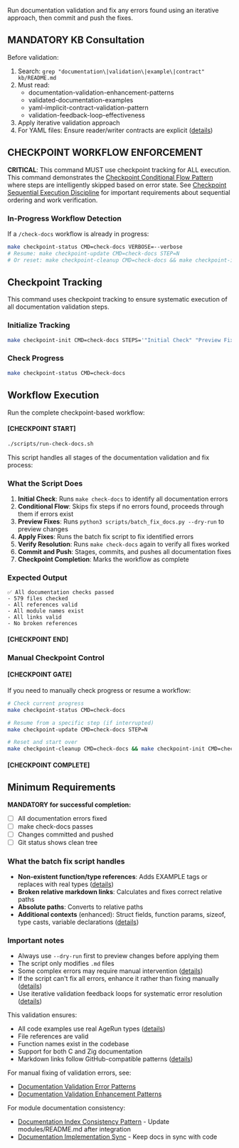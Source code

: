 Run documentation validation and fix any errors found using an iterative approach, then commit and push the fixes.

## MANDATORY KB Consultation

Before validation:
1. Search: `grep "documentation\|validation\|example\|contract" kb/README.md`
2. Must read:
   - documentation-validation-enhancement-patterns
   - validated-documentation-examples
   - yaml-implicit-contract-validation-pattern
   - validation-feedback-loop-effectiveness
3. Apply iterative validation approach
4. For YAML files: Ensure reader/writer contracts are explicit ([details](../../../kb/yaml-implicit-contract-validation-pattern.md))

## CHECKPOINT WORKFLOW ENFORCEMENT

**CRITICAL**: This command MUST use checkpoint tracking for ALL execution. This command demonstrates the [Checkpoint Conditional Flow Pattern](../../../kb/checkpoint-conditional-flow-pattern.md) where steps are intelligently skipped based on error state. See [Checkpoint Sequential Execution Discipline](../../../kb/checkpoint-sequential-execution-discipline.md) for important requirements about sequential ordering and work verification.

### In-Progress Workflow Detection

If a `/check-docs` workflow is already in progress:

```bash
make checkpoint-status CMD=check-docs VERBOSE=--verbose
# Resume: make checkpoint-update CMD=check-docs STEP=N
# Or reset: make checkpoint-cleanup CMD=check-docs && make checkpoint-init CMD=check-docs STEPS='"Initial Check" "Preview Fixes" "Apply Fixes" "Verify Resolution" "Commit and Push"'
```

## Checkpoint Tracking

This command uses checkpoint tracking to ensure systematic execution of all documentation validation steps.

### Initialize Tracking

```bash
make checkpoint-init CMD=check-docs STEPS='"Initial Check" "Preview Fixes" "Apply Fixes" "Verify Resolution" "Commit and Push"'
```

### Check Progress

```bash
make checkpoint-status CMD=check-docs
```

## Workflow Execution

Run the complete checkpoint-based workflow:

#### [CHECKPOINT START]

```bash
./scripts/run-check-docs.sh
```

This script handles all stages of the documentation validation and fix process:

### What the Script Does

1. **Initial Check**: Runs `make check-docs` to identify all documentation errors
2. **Conditional Flow**: Skips fix steps if no errors found, proceeds through them if errors exist
3. **Preview Fixes**: Runs `python3 scripts/batch_fix_docs.py --dry-run` to preview changes
4. **Apply Fixes**: Runs the batch fix script to fix identified errors
5. **Verify Resolution**: Runs `make check-docs` again to verify all fixes worked
6. **Commit and Push**: Stages, commits, and pushes all documentation fixes
7. **Checkpoint Completion**: Marks the workflow as complete

### Expected Output

```
✅ All documentation checks passed
- 579 files checked
- All references valid
- All module names exist
- All links valid
- No broken references
```

#### [CHECKPOINT END]

### Manual Checkpoint Control

#### [CHECKPOINT GATE]

If you need to manually check progress or resume a workflow:

```bash
# Check current progress
make checkpoint-status CMD=check-docs

# Resume from a specific step (if interrupted)
make checkpoint-update CMD=check-docs STEP=N

# Reset and start over
make checkpoint-cleanup CMD=check-docs && make checkpoint-init CMD=check-docs STEPS='"Initial Check" "Preview Fixes" "Apply Fixes" "Verify Resolution" "Commit and Push"'
```

#### [CHECKPOINT COMPLETE]

## Minimum Requirements

**MANDATORY for successful completion:**
- [ ] All documentation errors fixed
- [ ] make check-docs passes
- [ ] Changes committed and pushed
- [ ] Git status shows clean tree

### What the batch fix script handles
- **Non-existent function/type references**: Adds EXAMPLE tags or replaces with real types ([details](../../../kb/documentation-placeholder-validation-pattern.md))
- **Broken relative markdown links**: Calculates and fixes correct relative paths
- **Absolute paths**: Converts to relative paths
- **Additional contexts** (enhanced): Struct fields, function params, sizeof, type casts, variable declarations ([details](../../../kb/batch-documentation-fix-enhancement.md))

### Important notes
- Always use `--dry-run` first to preview changes before applying them
- The script only modifies `.md` files
- Some complex errors may require manual intervention ([details](../../../kb/documentation-error-type-classification.md))
- If the script can't fix all errors, enhance it rather than fixing manually ([details](../../../kb/script-enhancement-over-one-off.md))
- Use iterative validation feedback loops for systematic error resolution ([details](../../../kb/validation-feedback-loop-effectiveness.md))

This validation ensures:
- All code examples use real AgeRun types ([details](../../../kb/validated-documentation-examples.md))
- File references are valid
- Function names exist in the codebase
- Support for both C and Zig documentation
- Markdown links follow GitHub-compatible patterns ([details](../../../kb/markdown-link-resolution-patterns.md))

For manual fixing of validation errors, see:
- [Documentation Validation Error Patterns](../../../kb/documentation-validation-error-patterns.md)
- [Documentation Validation Enhancement Patterns](../../../kb/documentation-validation-enhancement-patterns.md)

For module documentation consistency:
- [Documentation Index Consistency Pattern](../../../kb/documentation-index-consistency-pattern.md) - Update modules/README.md after integration
- [Documentation Implementation Sync](../../../kb/documentation-implementation-sync.md) - Keep docs in sync with code
